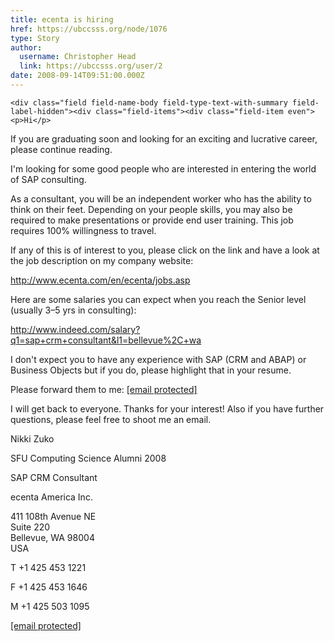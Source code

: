 ```yaml
---
title: ecenta is hiring 
href: https://ubccsss.org/node/1076
type: Story
author:
  username: Christopher Head
  link: https://ubccsss.org/user/2
date: 2008-09-14T09:51:00.000Z
---
```



    <div class="field field-name-body field-type-text-with-summary field-label-hidden"><div class="field-items"><div class="field-item even"><p>Hi</p>
<p>If you are graduating soon and looking for an exciting and lucrative career, please continue reading. </p>
<p>I&apos;m looking for some good people who are interested in entering the world of SAP consulting.</p>
<p>As a consultant, you will be an independent worker who has the ability to think on their feet.  Depending on your people skills, you may also be required to make presentations or provide end user training.  This job requires 100% willingness to travel. </p>
<p>If any of this is of interest to you, please click on the link and have a look at the job description on my company website: </p>
<p><a href="http://www.ecenta.com/en/ecenta/jobs.asp">http://www.ecenta.com/en/ecenta/jobs.asp</a></p>
<p>Here are some salaries you can expect when you reach the Senior level (usually 3&#x2013;5 yrs in consulting):</p>
<p><a href="http://www.indeed.com/salary?q1=sap+crm+consultant&amp;l1=bellevue%2C+wa">http://www.indeed.com/salary?q1=sap+crm+consultant&amp;l1=bellevue%2C+wa</a></p>
<p>I don&apos;t expect you to have any experience with SAP (CRM and ABAP) or Business Objects but if you do, please highlight that in your resume.</p>
<p>Please forward them to me: <a href="/cdn-cgi/l/email-protection#147a7d7f7f7d3a6e617f7b547177717a60753a777b79"><span class="__cf_email__" data-cfemail="d4babdbfbfbdfaaea1bfbb94b1b7b1baa0b5fab7bbb9">[email&#xA0;protected]</span></a></p>
<p>I will get back to everyone.  Thanks for your interest!  Also if you have further questions, please feel free to shoot me an email.</p>
<p>Nikki Zuko</p>
<p>SFU Computing Science Alumni 2008 </p>
<p>SAP CRM Consultant</p>
<p>ecenta America Inc.</p>
<p>411 108th Avenue NE<br>
Suite 220<br>
Bellevue, WA 98004<br>
USA</p>
<p>T +1 425 453 1221</p>
<p>F +1 425 453 1646</p>
<p>M +1 425 503 1095</p>
<p><a href="/cdn-cgi/l/email-protection#442a2d2f2f2d6a3e312f2b042127212a30256a272b29"><span class="__cf_email__" data-cfemail="89e7e0e2e2e0a7f3fce2e6c9eceaece7fde8a7eae6e4">[email&#xA0;protected]</span></a></p>
</div></div></div>    <footer>
          </footer>
    